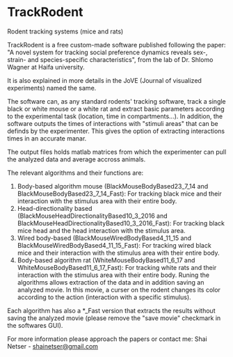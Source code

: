 # TrackRodent
Rodent tracking systems (mice and rats)

TrackRodent is a free custom-made software published following the paper: 
"A novel system for tracking social preference dynamics reveals sex-, strain- and species-specific characteristics",
from the lab of Dr. Shlomo Wagner at Haifa university.

It is also explained in more details in the JoVE (Journal of visualized experiments) named the same. 

The software can, as any standard rodents' tracking software, track a single black or white mouse or a white rat and extract basic parameters according to the experimental task (location, time in compartments...). In addition, the software outputs the times of interactions with "stimuli areas" that can be definds by the experimenter. This gives the option of extracting interactions times in an accurate manar. 

The output files holds matlab matrices from which the experimenter can pull the analyzed data and average accross animals.

The relevant algorithms and their functions are:
1) Body-based algorithm mouse (BlackMouseBodyBased23_7_14 and BlackMouseBodyBased23_7_14_Fast):
   For tracking black mice and their interaction with the stimulus area with their entire body.
2) Head-directionality based (BlackMouseHeadDirectionalityBased10_3_2016 and BlackMouseHeadDirectionalityBased10_3_2016_Fast):
   For tracking black mice head and the head interaction with the stimulus area.
3) Wired body-based (BlackMouseWiredBodyBased4_11_15 and BlackMouseWiredBodyBased4_11_15_Fast):
   For tracking wired black mice and their interaction with the stimulus area with their entire body.
4) Body-based algorithm rat (WhiteMouseBodyBased11_6_17 and WhiteMouseBodyBased11_6_17_Fast):
   For tracking white rats and their interaction with the stimulus area with their entire body.
Runing the algorithms allows extraction of the data and in addition saving an analyzed movie. In this movie, a curser on the rodent changes its color according to the action (interaction with a specific stimulus). 

Each algorithm has also a *_Fast version that extracts the results without saving the analyzed movie (please remove the "save movie" checkmark in the softwares GUI).

For more information please approach the papers or contact me: 
Shai Netser - shainetser@gmail.com

